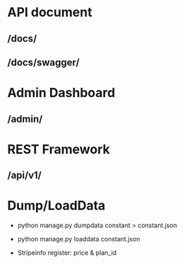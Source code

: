 # API document
## /docs/
## /docs/swagger/ 

# Admin Dashboard
## /admin/

# REST Framework
## /api/v1/

# Dump/LoadData
* python manage.py dumpdata constant > constant.json
* python manage.py loaddata constant.json


* Stripeinfo register: price & plan_id